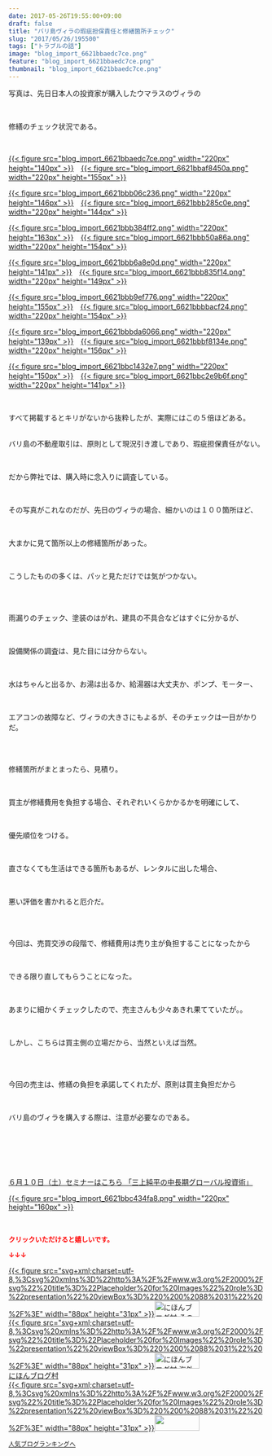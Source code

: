 ```yaml
---
date: 2017-05-26T19:55:00+09:00
draft: false
title: "バリ島ヴィラの瑕疵担保責任と修繕箇所チェック"
slug: "2017/05/26/195500"
tags: ["トラブルの話"]
image: "blog_import_6621bbaedc7ce.png"
feature: "blog_import_6621bbaedc7ce.png"
thumbnail: "blog_import_6621bbaedc7ce.png"
---
```

<p>写真は、先日日本人の投資家が購入したウマラスのヴィラの</p><p> </p><p>修繕のチェック状況である。</p><p> </p><p><a href="blog_import_6621bbaedc7ce.png">{{< figure src="blog_import_6621bbaedc7ce.png" width="220px" height="140px" >}}</a>　<a href="blog_import_6621bbaf8450a.png">{{< figure src="blog_import_6621bbaf8450a.png" width="220px" height="155px" >}}</a></p><p><a href="blog_import_6621bbb06c236.png">{{< figure src="blog_import_6621bbb06c236.png" width="220px" height="146px" >}}</a>　<a href="blog_import_6621bbb285c0e.png">{{< figure src="blog_import_6621bbb285c0e.png" width="220px" height="144px" >}}</a></p><p><a href="blog_import_6621bbb384ff2.png">{{< figure src="blog_import_6621bbb384ff2.png" width="220px" height="163px" >}}</a>　<a href="blog_import_6621bbb50a86a.png">{{< figure src="blog_import_6621bbb50a86a.png" width="220px" height="154px" >}}</a></p><p><a href="blog_import_6621bbb6a8e0d.png">{{< figure src="blog_import_6621bbb6a8e0d.png" width="220px" height="141px" >}}</a>　<a href="blog_import_6621bbb835f14.png">{{< figure src="blog_import_6621bbb835f14.png" width="220px" height="149px" >}}</a></p><p><a href="blog_import_6621bbb9ef776.png">{{< figure src="blog_import_6621bbb9ef776.png" width="220px" height="155px" >}}</a>　<a href="blog_import_6621bbbbacf24.png">{{< figure src="blog_import_6621bbbbacf24.png" width="220px" height="154px" >}}</a></p><p><a href="blog_import_6621bbbda6066.png">{{< figure src="blog_import_6621bbbda6066.png" width="220px" height="139px" >}}</a>　<a href="blog_import_6621bbbf8134e.png">{{< figure src="blog_import_6621bbbf8134e.png" width="220px" height="156px" >}}</a></p><p><a href="blog_import_6621bbc1432e7.png">{{< figure src="blog_import_6621bbc1432e7.png" width="220px" height="150px" >}}</a>　<a href="blog_import_6621bbc2e9b6f.png">{{< figure src="blog_import_6621bbc2e9b6f.png" width="220px" height="141px" >}}</a></p><p> </p><p>すべて掲載するとキリがないから抜粋したが、実際にはこの５倍ほどある。</p><p><br/>バリ島の不動産取引は、原則として現況引き渡しであり、瑕疵担保責任がない。</p><p> </p><p>だから弊社では、購入時に念入りに調査している。</p><p> </p><p>その写真がこれなのだが、先日のヴィラの場合、細かいのは１００箇所ほど、</p><p> </p><p>大まかに見て箇所以上の修繕箇所があった。</p><p> </p><p>こうしたものの多くは、パッと見ただけでは気がつかない。</p><p> </p><p><br/>雨漏りのチェック、塗装のはがれ、建具の不具合などはすぐに分かるが、</p><p> </p><p>設備関係の調査は、見た目には分からない。</p><p> </p><p>水はちゃんと出るか、お湯は出るか、給湯器は大丈夫か、ポンプ、モーター、</p><p> </p><p>エアコンの故障など、ヴィラの大きさにもよるが、そのチェックは一日がかりだ。</p><p> </p><p><br/>修繕箇所がまとまったら、見積り。</p><p> </p><p>買主が修繕費用を負担する場合、それぞれいくらかかるかを明確にして、</p><p> </p><p>優先順位をつける。</p><p> </p><p>直さなくても生活はできる箇所もあるが、レンタルに出した場合、</p><p> </p><p>悪い評価を書かれると厄介だ。</p><p> </p><p><br/>今回は、売買交渉の段階で、修繕費用は売り主が負担することになったから</p><p> </p><p>できる限り直してもらうことになった。</p><p> </p><p>あまりに細かくチェックしたので、売主さんも少々あきれ果てていたが。。</p><p> </p><p>しかし、こちらは買主側の立場だから、当然といえば当然。</p><p> </p><p><br/>今回の売主は、修繕の負担を承諾してくれたが、原則は買主負担だから</p><p> </p><p>バリ島のヴィラを購入する際は、注意が必要なのである。</p><p> </p><p> </p><p> </p><p><a href="10_ek" target="_blank">６月１０日（土）セミナーはこちら 「三上純平の中長期グローバル投資術」</a></p><p><a href="10_ek" target="_blank">{{< figure src="blog_import_6621bbc434fa8.png" width="220px" height="160px" >}}</a></p><p> </p><p><font color="#ff0000" size="2"><strong>クリックいただけると嬉しいです。</strong></font></p><p><font color="#ff0000" size="2"><strong>↓↓↓</strong></font></p><p><a href="ranking.html?p_cid=01260127" id="&amp;blogmura_banner" target="_blank">{{< figure src="svg+xml;charset=utf-8,%3Csvg%20xmlns%3D%22http%3A%2F%2Fwww.w3.org%2F2000%2Fsvg%22%20title%3D%22Placeholder%20for%20Images%22%20role%3D%22presentation%22%20viewBox%3D%220%200%2088%2031%22%20%2F%3E" width="88px" height="31px" >}}<noscript><img alt="にほんブログ村 その他生活ブログ 不動産投資へ" border="0" height="31" src="//life.blogmura.com/hudousantoushi/img/hudousantoushi88_31.gif" width="88"></noscript></a><br/><a href="ranking.html?p_cid=01260127" target="_blank">{{< figure src="svg+xml;charset=utf-8,%3Csvg%20xmlns%3D%22http%3A%2F%2Fwww.w3.org%2F2000%2Fsvg%22%20title%3D%22Placeholder%20for%20Images%22%20role%3D%22presentation%22%20viewBox%3D%220%200%2088%2031%22%20%2F%3E" width="88px" height="31px" >}}<noscript><img alt="にほんブログ村 海外生活ブログ バリ島情報へ" border="0" height="31" src="https://img-proxy.blog-video.jp/images?url=http%3A%2F%2Foverseas.blogmura.com%2Fbali%2Fimg%2Fbali88_31.gif" width="88"></noscript></a><br/><a href="ranking.html?p_cid=01260127" target="_blank">にほんブログ村</a><br/><a href="link.php?1804582" title="人気ブログランキングへ">{{< figure src="svg+xml;charset=utf-8,%3Csvg%20xmlns%3D%22http%3A%2F%2Fwww.w3.org%2F2000%2Fsvg%22%20title%3D%22Placeholder%20for%20Images%22%20role%3D%22presentation%22%20viewBox%3D%220%200%2088%2031%22%20%2F%3E" width="88px" height="31px" >}}<noscript><img border="0" height="31" src="https://blog.with2.net/img/banner/banner_22.gif" width="88"></noscript></a></p><p><a href="link.php?1804582" style="font-size: 12px;">人気ブログランキングへ</a></p>

